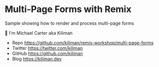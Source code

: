 # Multi-Page Forms with Remix

Sample showing how to render and process multi-page forms

👋 I'm Michael Carter aka Kiliman

- Repo https://github.com/kiliman/remix-workshop/multi-page-forms
- Twitter https://twitter.com/kiliman
- GitHub https://github.com/kiliman
- Blog https://kiliman.dev

